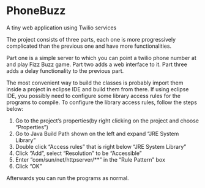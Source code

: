 # PhoneBuzz
A tiny web application using Twilio services

The project consists of three parts, each one is more progressively complicated than the previous one and have more functionalities.

Part one is a simple server to which you can point a twilio phone number at and play Fizz Buzz game.
Part two adds a web interface to it.
Part three adds a delay functionality to the previous part.

The most convenient way to build the classes is probably import them inside a project in eclipse IDE and build them from there. If using eclipse IDE, you possibly need to configure some library access rules for the programs to compile. To configure the library access rules, follow the steps below:

1. Go to the project’s properties(by right clicking on the project and choose “Properties”)
2. Go to Java Build Path shown on the left and expand “JRE System Library” 
3. Double click “Access rules” that is right below “JRE System Library”
4. Click “Add”, select “Resolution” to be “Accessible”
5. Enter “com/sun/net/httpserver/**” in the “Rule Pattern” box
6. Click “OK”

Afterwards you can run the programs as normal.
